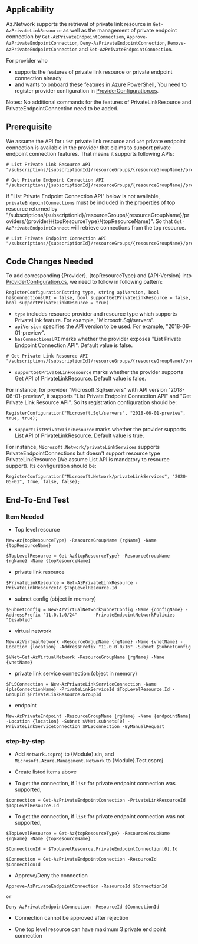 ## Applicability
Az.Network supports the retrieval of private link resource in `Get-AzPrivateLinkResource` as well as the management of private endpoint connection by `Get-AzPrivateEndpointConnection`, `Approve-AzPrivateEndpointConnection`, `Deny-AzPrivateEndpointConnection`, `Remove-AzPrivateEndpointConnection` and `Set-AzPrivateEndpointConnection`. 

For provider who 
- supports the features of private link resource or private endpoint connection already
- and wants to onboard these features in Azure PowerShell, 
You need to register provider configuration in [ProviderConfiguration.cs](https://github.com/Azure/azure-powershell/blob/main/src/Network/Network/PrivateLinkService/PrivateLinkServiceProvider/ProviderConfiguration.cs#L12).

Notes: No additional commands for the features of PrivateLinkResource and PrivateEndpointConnection need to be added.

## Prerequisite
We assume the API for `List` private link resource and `Get` private endpoint connection is available in the provider that claims to support private endpoint connection features. That means it supports following APIs:

```
# List Private Link Resource API
"/subscriptions/{subscriptionId}/resourceGroups/{resourceGroupName}/providers/{provider}/{topResourceType}/{topResourceName}/privateLinkResources"
```
```
# Get Private Endpoint Connection API
"/subscriptions/{subscriptionId}/resourceGroups/{resourceGroupName}/providers/{provider}/{topResourceType}/{topResourceName}/privateEndpointConnections/{privateEndpointConnectionName}"
```

if "List Private Endpoint Connection API" below is not available, `privateEndpointConnections` must be included in the properties of top resource returned by 
"/subscriptions/{subscriptionId}/resourceGroups/{resourceGroupName}/providers/{provider}/{topResourceType}/{topResourceName}". So that `Get-AzPrivateEndpointConnect` will retrieve connections from the top resource.

```
# List Private Endpoint Connection API
"/subscriptions/{subscriptionId}/resourceGroups/{resourceGroupName}/providers/{provider}/{topResourceType}/{topResourceName}/privateEndpointConnections"
```

## Code Changes Needed
To add corresponding {Provider}, {topResourceType} and {API-Version} into [ProviderConfiguration.cs](https://github.com/Azure/azure-powershell/blob/main/src/Network/Network/PrivateLinkService/PrivateLinkServiceProvider/ProviderConfiguration.cs#L12), we need to follow in following pattern:
```
RegisterConfiguration(string type, string apiVersion, bool hasConnectionsURI = false, bool supportGetPrivateLinkResource = false, bool supportPrivateLinkResource = true)
```
- `type` includes resource provider and resource type which supports PrivateLink feature. For example, "Microsoft.Sql/servers".
- `apiVersion` specifies the API version to be used. For example, "2018-06-01-preview".
- `hasConnectionsURI` marks whether the provider exposes "List Private Endpoint Connection API". Default value is false.
```
# Get Private Link Resource API
"/subscriptions/{subscriptionId}/resourceGroups/{resourceGroupName}/providers/{provider}/{topResourceType}/{topResourceName}/privateLinkResources/{privateLinkResourceName}"
```
- `supportGetPrivateLinkResource` marks whether the provider supports Get API of PrivateLinkResource. Default value is false.

For instance, for provider "Microsoft.Sql/servers" with API version "2018-06-01-preview", it supports "List Private Endpoint Connection API" and "Get Private Link Resource API". So its registration configuration should be:
```
RegisterConfiguration("Microsoft.Sql/servers", "2018-06-01-preview", true, true);
```

- `supportListPrivateLinkResource` marks whether the provider supports List API of PrivateLinkResource. Default value is true.

For instance, `Microsoft.Network/privateLinkServices` supports PrivateEndpointConnections but doesn't support resource type PrivateLinkResource (We assume List API is mandatory to resource support). Its configuration should be:
```
RegisterConfiguration("Microsoft.Network/privateLinkServices", "2020-05-01", true, false, false);
```

## End-To-End Test

### Item Needed

+ Top level resource
```
New-Az{topResourceType} -ResourceGroupName {rgName} -Name {topResourceName}

$TopLevelResource = Get-Az{topResourceType} -ResourceGroupName {rgName} -Name {topResourceName}
```

+ private link resource
```
$PrivateLinkResource = Get-AzPrivateLinkResource -PrivateLinkResourceId $TopLevelResource.Id
```

+ subnet config (object in memory)
```
$SubnetConfig = New-AzVirtualNetworkSubnetConfig -Name {configName} -AddressPrefix "11.0.1.0/24"      -PrivateEndpointNetworkPolicies "Disabled"
```

+ virtual network
```
New-AzVirtualNetwork -ResourceGroupName {rgName} -Name {vnetName} -Location {location} -AddressPrefix "11.0.0.0/16" -Subnet $SubnetConfig

$VNet=Get-AzVirtualNetwork -ResourceGroupName {rgName} -Name {vnetName}
```

+ private link service connection (object in memory)
```
$PLSConnection = New-AzPrivateLinkServiceConnection -Name {plsConnectionName} -PrivateLinkServiceId $TopLevelResource.Id -GroupId $PrivateLinkResource.GroupId
```

+ endpoint
```
New-AzPrivateEndpoint -ResourceGroupName {rgName} -Name {endpointName} -Location {location} -Subnet $VNet.subnets[0] -PrivateLinkServiceConnection $PLSConnection -ByManualRequest
```

### step-by-step
* Add `Network.csproj` to {Module}.sln, and `Microsoft.Azure.Management.Network` to {Module}.Test.csproj

* Create listed items above

* To get the connection, if `list` for private endpoint connection was supported,
```
$connection = Get-AzPrivateEndpointConnection -PrivateLinkResourceId $TopLevelResource.Id
```

* To get the connection, if `list` for private endpoint connection was not supported,
```
$TopLevelResource = Get-Az{topResourceType} -ResourceGroupName {rgName} -Name {topResourceName}

$ConnectionId = $TopLevelResource.PrivateEndpointConnection[0].Id

$Connection = Get-AzPrivateEndpointConnection -ResourceId $ConnectionId
```

* Approve/Deny the connection
```
Approve-AzPrivateEndpointConnection -ResourceId $ConnectionId

or

Deny-AzPrivateEndpointConnection -ResourceId $ConnectionId
```

* Connection cannot be approved after rejection

* One top level resource can have maximum 3 private end point connection
